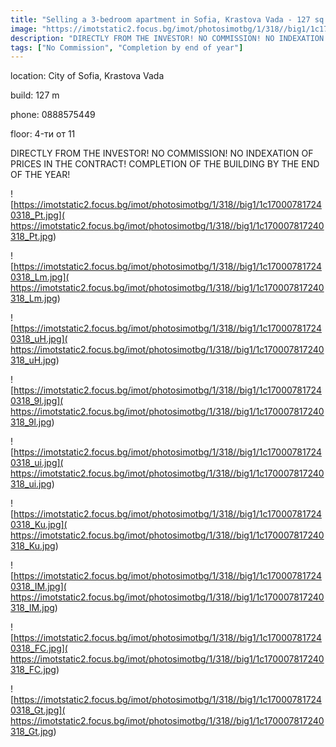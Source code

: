 ```yaml
---
title: "Selling a 3-bedroom apartment in Sofia, Krastova Vada - 127 sq.m / 255,000 EUR :: imot.bg Advertisement"
image: "https://imotstatic2.focus.bg/imot/photosimotbg/1/318//big1/1c170007817240318_gr.jpg"
description: "DIRECTLY FROM THE INVESTOR! NO COMMISSION! NO INDEXATION OF PRICES IN THE CONTRACT! COMPLETION OF THE BUILDING BY THE END OF THE YEAR!"
tags: ["No Commission", "Completion by end of year"]
---
```


location: City of Sofia, Krastova Vada

build: 127 m

phone: 0888575449

floor: 4-ти от 11

DIRECTLY FROM THE INVESTOR! NO COMMISSION! NO INDEXATION OF PRICES IN THE CONTRACT! COMPLETION OF THE BUILDING BY THE END OF THE YEAR!


![https://imotstatic2.focus.bg/imot/photosimotbg/1/318//big1/1c170007817240318_Pt.jpg]( https://imotstatic2.focus.bg/imot/photosimotbg/1/318//big1/1c170007817240318_Pt.jpg)


![https://imotstatic2.focus.bg/imot/photosimotbg/1/318//big1/1c170007817240318_Lm.jpg]( https://imotstatic2.focus.bg/imot/photosimotbg/1/318//big1/1c170007817240318_Lm.jpg)


![https://imotstatic2.focus.bg/imot/photosimotbg/1/318//big1/1c170007817240318_uH.jpg]( https://imotstatic2.focus.bg/imot/photosimotbg/1/318//big1/1c170007817240318_uH.jpg)


![https://imotstatic2.focus.bg/imot/photosimotbg/1/318//big1/1c170007817240318_9l.jpg]( https://imotstatic2.focus.bg/imot/photosimotbg/1/318//big1/1c170007817240318_9l.jpg)


![https://imotstatic2.focus.bg/imot/photosimotbg/1/318//big1/1c170007817240318_ui.jpg]( https://imotstatic2.focus.bg/imot/photosimotbg/1/318//big1/1c170007817240318_ui.jpg)


![https://imotstatic2.focus.bg/imot/photosimotbg/1/318//big1/1c170007817240318_Ku.jpg]( https://imotstatic2.focus.bg/imot/photosimotbg/1/318//big1/1c170007817240318_Ku.jpg)


![https://imotstatic2.focus.bg/imot/photosimotbg/1/318//big1/1c170007817240318_IM.jpg]( https://imotstatic2.focus.bg/imot/photosimotbg/1/318//big1/1c170007817240318_IM.jpg)


![https://imotstatic2.focus.bg/imot/photosimotbg/1/318//big1/1c170007817240318_FC.jpg]( https://imotstatic2.focus.bg/imot/photosimotbg/1/318//big1/1c170007817240318_FC.jpg)


![https://imotstatic2.focus.bg/imot/photosimotbg/1/318//big1/1c170007817240318_Gt.jpg]( https://imotstatic2.focus.bg/imot/photosimotbg/1/318//big1/1c170007817240318_Gt.jpg)


